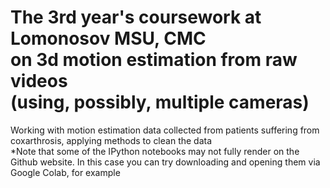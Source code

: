 # The 3rd year's coursework at Lomonosov MSU, CMC</br>on 3d motion estimation from raw videos</br>(using, possibly, multiple cameras)
Working with motion estimation data collected from patients suffering from coxarthrosis, applying methods to clean the data <br>
*Note that some of the IPython notebooks may not fully render on the Github website. In this case you can try downloading and opening them via Google Colab, for example
